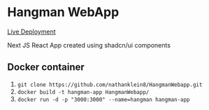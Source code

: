 # Hangman WebApp

<a href="https://app.nklein.xyz/">Live Deployment</a>

Next JS React App created using shadcn/ui components

## Docker container

1. `git clone https://github.com/nathanklein8/HangmanWebapp.git`
2. `docker build -t hangman-app HangmanWebapp/`
3. `docker run -d -p "3000:3000" --name=hangman hangman-app`
